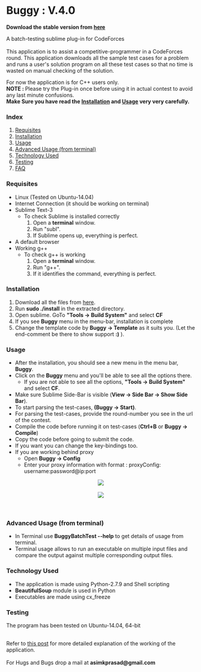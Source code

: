 <h1>Buggy : V.4.0</h1>

<b>Download the stable version from <a href="http://pakhandi.github.io/Buggy---Linux/">here</a></b>

A batch-testing sublime plug-in for CodeForces
<br><br>
This application is to assist a competitive-programmer in a CodeForces round. This application downloads all the sample test cases for a problem and runs a user&#39;s solution program on all these test cases so that no time is wasted on manual checking of the solution.

For now the application is for C++ users only.
<br>
<b>NOTE : </b>Please try the Plug-in once before using it in actual contest to avoid any last minute confusions.<br>
<b>Make Sure you have read the <a href="#installation">Installation</a> and <a href="#usage">Usage</a> very very carefully.</b>
<br>

<h3>Index</h3>
<ol>
<li><a href="#requisites">Requisites</a></li>
<li><a href="#installation">Installation</a></li>
<li><a href="#usage">Usage</a></li>
<li><a href="#advusage">Advanced Usage (from terminal)</a></li>
<li><a href="#techused">Technology Used</a></li>
<li><a href="#testing">Testing</a></li>
<li><a href="http://bugecode.com/post.php?pid=121" target="_blank">FAQ</a></li>
</ol>

<a name="requisites"><h3>Requisites</h3></a>
<ul>
<li>Linux (Tested on Ubuntu-14.04)</li>
<li>Internet Connection (it should be working on terminal)</li>
<li>Sublime Text-3
	<ul>
	<li>To check Sublime is installed correctly
		<ol>
		<li>Open a <b>terminal</b> window.</li>
		<li>Run "subl".</li>
		<li>If Sublime opens up, everything is perfect.</li>
		</ol>
	</li>
	</ul>
</li>
<li>A default browser</li>
<li>Working g++
	<ul>
	<li>To check g++ is working
		<ol>
		<li>Open a <b>terminal</b> window.</li>
		<li>Run "g++".</li>
		<li>If it identifies the command, everything is perfect.</li>
		</ol>
	</li>
	</ul>
</li>
</ul>

<a name="installation"><h3>Installation</h3></a>
<ol>
<li>Download all the files from <a href="pakhandi.github.io/Buggy---Linux/">here</a>.</li>
<li>Run <b>sudo ./install</b> in the extracted directory.</li>
<li>Open sublime. GoTo <b>"Tools -> Build System"</b> and select <b>CF</b></li>
<li>If you see <b>Buggy</b> menu in the menu-bar, installation is complete</li>
<li>Change the template code by <b>Buggy -> Template</b> as it suits you. (Let the end-comment be there to show support <b>:)</b> ).</li>

</ol>



<a name="usage"><h3>Usage</h3></a>
<ul>
<li>After the installation, you should see a new menu in the menu bar, <b>Buggy</b>.</li>
<li>Click on the <b>Buggy</b> menu and you&#39;ll be able to see all the options there.
	<ul>
	<li>If you are not able to see all the options, <b>"Tools -> Build System"</b> and select <b>CF</b>.</li>
	</ul>
</li>
<li>Make sure Sublime Side-Bar is visible (<b>View -> Side Bar -> Show Side Bar</b>).</li>
<li>To start parsing the test-cases, <b>(Buggy -> Start)</b>.</li>
<li>For parsing the test-cases, provide the round-number you see in the url of the contest.</li>
<li>Compile the code before running it on test-cases (<b>Ctrl+B</b> or <b>Buggy -> Compile</b>)</li>
<li>Copy the code before going to submit the code.</li>
<li>If you want you can change the key-bindings too.</li>
<li>If you are working behind proxy
	<ul>
	<li>Open <b>Buggy -> Config</b></li>
	<li>Enter your proxy information with format : proxyConfig: username:password@ip:port</li>
	</ul>
</li>
</ul>
<center><img src="https://github.com/pakhandi/Buggy---Linux/blob/master/src_linux/menu.jpg?raw=true"></center>
<br>
<center><img src="https://github.com/pakhandi/Buggy---Linux/blob/master/src_linux/CF.JPG?raw=true"></center>
<br><br>

<a name="advusage"><h3>Advanced Usage (from terminal)</h3></a>
<ul>
<li>In Terminal use <b>BuggyBatchTest --help</b> to get details of usage from terminal.</li>
<li>Terminal usage allows to run an executable on multiple input files and compare the output against multiple corresponding output files.</li>
</ul>

<a name="techused"><h3>Technology Used</h3></a>
<ul>
<li>The application is made using Python-2.7.9 and Shell scripting</li>
<li><b>BeautifulSoup</b> module is used in Python</li>
<li>Executables are made using cx_freeze</li>
</ul>

<a name="testing"><h3>Testing</h3></a>
The program has been tested on Ubuntu-14.04, 64-bit

<br>
Refer to <a href="http://bugecode.com/post.php?pid=118" target="_blank">this post</a> for more detailed explanation of the working of the application.
<br>
<br>
For Hugs and Bugs drop a mail at <b>asimkprasad@gmail.com</b>